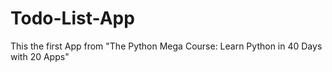 # Todo-List-App
This the first App from "The Python Mega Course: Learn Python in 40 Days with 20 Apps"
